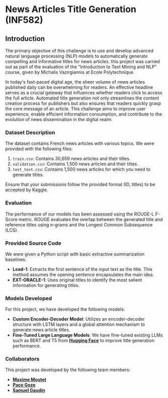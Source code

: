 # News Articles Title Generation (INF582)

## Introduction

The primary objective of this challenge is to use and develop advanced natural language processing (NLP) models to automatically generate compelling and informative titles for news articles. this project was carried out as part of the evaluation of the "Introduction to Text Mining and NLP" course, given by Michalis Vazirgiannis at Ecole Polytechnique.

In today's fast-paced digital age, the sheer volume of news articles published daily can be overwhelming for readers. An effective headline serves as a crucial gateway that influences whether readers click to access the full article. Automated title generation not only streamlines the content creation process for publishers but also ensures that readers quickly grasp the core message of an article. This challenge aims to improve user experience, enable efficient information consumption, and contribute to the evolution of news dissemination in the digital realm.

### Dataset Description

The dataset contains French news articles with various topics. We were provided with the following files:

1. `train.csv`: Contains 30,659 news articles and their titles.
2. `validation.csv`: Contains 1,500 news articles and their titles.
3. `test_text.csv`: Contains 1,500 news articles for which you need to generate titles.

Ensure that your submissions follow the provided format (ID, titles) to be accepted by Kaggle.

### Evaluation

The performance of our models has been assessed using the ROUGE-L F-Score metric. ROUGE evaluates the overlap between the generated title and reference titles using n-grams and the Longest Common Subsequence (LCS).

### Provided Source Code

We were given a Python script with basic extractive summarization baselines:

- **Lead-1**: Extracts the first sentence of the input text as the title. This method assumes the opening sentence encapsulates the main idea.
- **EXT-ORACLE-1**: Uses original titles to identify the most salient information for generating titles.

### Models Developed

For this project, we have developed the following models:

- **Custom Encoder-Decoder Model**: Utilizes an encoder-decoder structure with LSTM layers and a global attention mechanism to generate news article titles.
- **Fine-Tuned Large Language Models**: We have fine-tuned existing LLMs such as BERT and T5 from **[Hugging Face](https://huggingface.co/)** to improve title generation performance.

### Collaborators

This project was developed by the following team members:

- **[Maxime Moutet](https://www.linkedin.com/in/maximemoutet)**
- **[Paco Goze](https://www.linkedin.com/in/paco-goze-086515174)**
- **[Samuel Gaudin](https://www.linkedin.com/in/samuel-gaudin/)**
